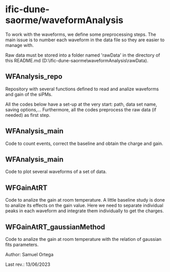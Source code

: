 # ific-dune-saorme/waveformAnalysis

To work with the waveforms, we define some preprocessing steps.
The main issue is to number each waveform in the data file so they are easier to manage with.

Raw data must be stored into a folder named 'rawData' in the directory of this README.md
(D:\ific-dune-saorme\waveformAnalysis\rawData).

## WFAnalysis_repo

Repository with several functions defined to read and analize waveforms and gain of the siPMs.

All the codes below have a set-up at the very start: path, data set name, saving options,...
Furthermore, all the codes preprocess the raw data (if needed) as first step.

## WFAnalysis_main

Code to count events, correct the baseline and obtain the charge and gain.

## WFAnalysis_main

Code to plot several waveforms of a set of data.

## WFGainAtRT

Code to analize the gain at room temperature.
A little baseline study is done to analize its effects on the gain value.
Here we need to separate individual peaks in each waveform and integrate them individually to get the charges.

## WFGainAtRT_gaussianMethod

Code to analize the gain at room temperature with the relation of gaussian fits parameters.

Author: Samuel Ortega

Last rev.: 13/06/2023
